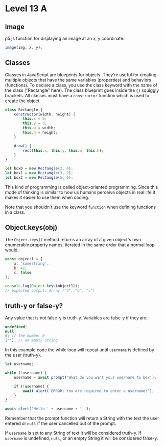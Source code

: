 # Level 13 A

## image

p5.js function for displaying an image at an x, y coordinate.

```js
image(img, x, y);
```

## Classes

Classes in JavaScript are blueprints for objects. They're useful for creating multiple objects that have the same variables (properties) and behaviors (functions). To declare a class, you use the class keyword with the name of the class ("Rectangle" here). The class blueprint goes inside the `{}` squiggly brackets. All classes must have a `constructor` function which is used to create the object.

```js
class Rectangle {
	constructor(width, height) {
		this.x = 0;
		this.y = 0;
		this.w = width;
		this.h = height;
	}

	draw() {
		rect(this.x, this.y, this.w, this.h);
	}
}

let box0 = new Rectangle(2, 4);
let box1 = new Rectangle(3, 2);
let box2 = new Rectangle(5, 6);
```

This kind of programming is called object-oriented programming. Since this mode of thinking is similar to how us humans perceive objects in real life it makes it easier to use them when coding.

Note that you shouldn't use the keyword `function` when defining functions in a class.

## Object.keys(obj)

The `Object.keys()` method returns an array of a given object's own enumerable property names, iterated in the same order that a normal loop would.

```js
const object1 = {
	a: 'somestring',
	b: 42,
	c: false
};

console.log(Object.keys(object1));
// expected output: Array ["a", "b", "c"]
```

## truth-y or false-y?

Any value that is not false-y is truth-y. Variables are false-y if they are:

```js
undefined;
null;
0; // the number 0
(''); // an empty String
```

In this example code the while loop will repeat until `username` is defined by the user (truth-y).

```js
let username;

while (!username) {
	username = await prompt('What do you want your username to be?');

	if (!username) {
		await alert('ERROR: You are required to enter a username!');
	}
}

await alert('Hello ' + username + '!');
```

Remember that the prompt function will return a String with the text the user entered or `null` if the user cancelled out of the prompt.

If `username` is set to any String of text it will be considered truth-y. If `username` is undefined, `null`, or an empty String it will be considered false-y.
